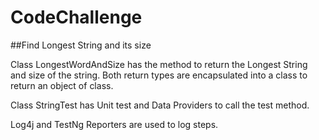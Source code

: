 # CodeChallenge
##Find Longest String and its size

Class LongestWordAndSize has the method to return the Longest String and size of the string. Both return types are encapsulated into a class to return an object of class.

Class StringTest has Unit test and Data Providers to call the test method.  

Log4j and TestNg Reporters are used to log steps.


